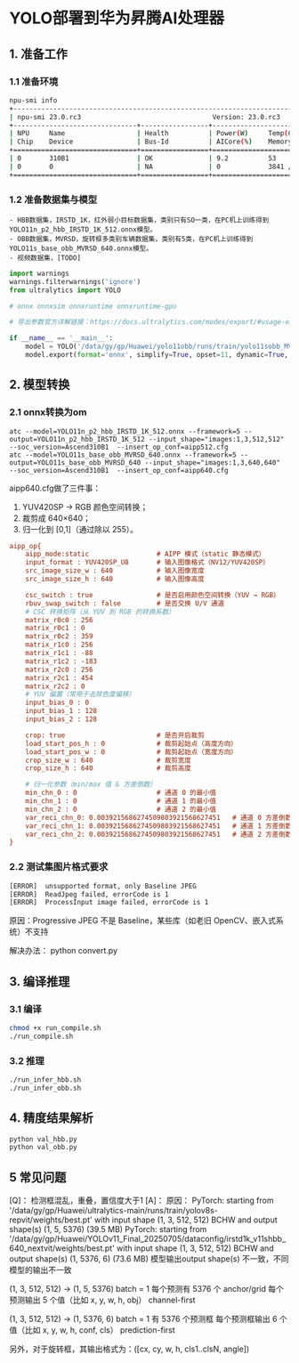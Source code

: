 # YOLO部署到华为昇腾AI处理器

## 1. 准备工作

### 1.1 准备环境
```bash
npu-smi info
+--------------------------------------------------------------------------------------------------------+
| npu-smi 23.0.rc3                                 Version: 23.0.rc3                                     |
+-------------------------------+-----------------+------------------------------------------------------+
| NPU     Name                  | Health          | Power(W)     Temp(C)           Hugepages-Usage(page) |
| Chip    Device                | Bus-Id          | AICore(%)    Memory-Usage(MB)                        |
+===============================+=================+======================================================+
| 0       310B1                 | OK              | 9.2          53                15    / 15            |
| 0       0                     | NA              | 0            3841 / 11577                            |
+===============================+=================+======================================================+
```

### 1.2 准备数据集与模型
```shell
- HBB数据集，IRSTD_1K，红外弱小目标数据集，类别只有SO一类，在PC机上训练得到 YOLO11n_p2_hbb_IRSTD_1K_512.onnx模型。
- OBB数据集，MVRSD，旋转框多类别车辆数据集，类别有5类，在PC机上训练得到 YOLO11s_base_obb_MVRSD_640.onnx模型。
- 视频数据集，[TODO]
```

```python
import warnings
warnings.filterwarnings('ignore')
from ultralytics import YOLO

# onnx onnxsim onnxruntime onnxruntime-gpu

# 导出参数官方详解链接：https://docs.ultralytics.com/modes/export/#usage-examples

if __name__ == '__main__':
    model = YOLO('/data/gy/gp/Huawei/yolo11obb/runs/train/yolo11sobb_MVRSD2/weights/best.pt')
    model.export(format='onnx', simplify=True, opset=11, dynamic=True, imgsz=640, nms=False)
```

## 2. 模型转换

### 2.1 onnx转换为om

```shell
atc --model=YOLO11n_p2_hbb_IRSTD_1K_512.onnx --framework=5 --output=YOLO11n_p2_hbb_IRSTD_1K_512 --input_shape="images:1,3,512,512"  --soc_version=Ascend310B1  --insert_op_conf=aipp512.cfg
atc --model=YOLO11s_base_obb_MVRSD_640.onnx --framework=5 --output=YOLO11s_base_obb_MVRSD_640 --input_shape="images:1,3,640,640"  --soc_version=Ascend310B1  --insert_op_conf=aipp640.cfg
```
aipp640.cfg做了三件事：
1. YUV420SP → RGB 颜色空间转换；
2. 裁剪成 640×640；
3. 归一化到 [0,1]（通过除以 255）。

```cfg
aipp_op{
    aipp_mode:static                 # AIPP 模式（static 静态模式）
    input_format : YUV420SP_U8       # 输入图像格式（NV12/YUV420SP）
    src_image_size_w : 640           # 输入图像宽度
    src_image_size_h : 640           # 输入图像高度

    csc_switch : true                # 是否启用颜色空间转换（YUV → RGB）
    rbuv_swap_switch : false         # 是否交换 U/V 通道
    # CSC 转换矩阵（从 YUV 到 RGB 的转换系数）
    matrix_r0c0 : 256
    matrix_r0c1 : 0
    matrix_r0c2 : 359
    matrix_r1c0 : 256
    matrix_r1c1 : -88
    matrix_r1c2 : -183
    matrix_r2c0 : 256
    matrix_r2c1 : 454
    matrix_r2c2 : 0
    # YUV 偏置（常用于去除色度偏移）
    input_bias_0 : 0
    input_bias_1 : 128
    input_bias_2 : 128

    crop: true                       # 是否开启裁剪
    load_start_pos_h : 0             # 裁剪起始点（高度方向）
    load_start_pos_w : 0             # 裁剪起始点（宽度方向）
    crop_size_w : 640                # 裁剪宽度
    crop_size_h : 640                # 裁剪高度

    # 归一化参数（min/max 值 & 方差倒数）
    min_chn_0 : 0                    # 通道 0 的最小值
    min_chn_1 : 0                    # 通道 1 的最小值
    min_chn_2 : 0                    # 通道 2 的最小值
    var_reci_chn_0: 0.0039215686274509803921568627451   # 通道 0 方差倒数 = 1/255
    var_reci_chn_1: 0.0039215686274509803921568627451   # 通道 1 方差倒数 = 1/255
    var_reci_chn_2: 0.0039215686274509803921568627451   # 通道 2 方差倒数 = 1/255
}

```
### 2.2 测试集图片格式要求

```bash
[ERROR]  unsupported format, only Baseline JPEG
[ERROR]  ReadJpeg failed, errorCode is 1
[ERROR]  ProcessInput image failed, errorCode is 1
```

原因：Progressive JPEG 不是 Baseline，某些库（如老旧 OpenCV、嵌入式系统）不支持

解决办法：
python convert.py 

## 3. 编译推理
### 3.1 编译
```bash
chmod +x run_compile.sh
./run_compile.sh

```

### 3.2 推理
```bash
./run_infer_hbb.sh
./run_infer_obb.sh
```

## 4. 精度结果解析
```bash
python val_hbb.py
python val_obb.py

```

## 5 常见问题
[Q]：
检测框混乱，重叠，置信度大于1
[A]：
原因：
PyTorch: starting from '/data/gy/gp/Huawei/ultralytics-main/runs/train/yolov8s-repvit/weights/best.pt' with input shape (1, 3, 512, 512) BCHW and output shape(s) (1, 5, 5376) (39.5 MB) 
PyTorch: starting from '/data/gy/gp/Huawei/YOLOv11_Final_20250705/dataconfig/irstd1k_v11shbb_640_nextvit/weights/best.pt' with input shape (1, 3, 512, 512) BCHW and output shape(s) (1, 5376, 6) (73.6 MB)
模型输出output shape(s) 不一致，不同模型的输出不一致

(1, 3, 512, 512) -> (1, 5, 5376)
batch = 1
每个预测有 5376 个 anchor/grid
每个预测输出 5 个值（比如 x, y, w, h, obj）
channel-first

(1, 3, 512, 512) -> (1, 5376, 6)
batch = 1
有 5376 个预测框
每个预测框输出 6 个值（比如 x, y, w, h, conf, cls）
prediction-first

另外，对于旋转框，其输出格式为：([cx, cy, w, h, cls1..clsN, angle])